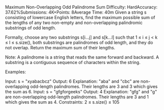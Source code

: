 Maximum Non-Overlapping Odd Palindrome Sum
Difficulty: HardAccuracy: 37.62%Submissions: 4K+Points: 8Average Time: 40m
Given a string s consisting of lowercase English letters, find the maximum possible sum of the lengths of any two non-empty and non-overlapping palindromic substrings of odd length.

Formally, choose any two substrings s[i...j] and s[k...l] such that 1 ≤ i ≤ j < k ≤ l ≤ s.size(), both substrings are palindromes of odd length, and they do not overlap. Return the maximum sum of their lengths.

Note: A palindrome is a string that reads the same forward and backward. A substring is a contiguous sequence of characters within the string.

Examples:

Input: s = "xyabacbcz"
Output: 6
Explanation: "aba" and "cbc" are non-overlapping odd-length palindromes. Their lengths are 3 and 3 which gives the sum as 6.
Input: s = "gfgforgeeks"
Output: 4
Explanation: "gfg" and "g" are non-overlapping odd-length palindromes. Their lengths are 3 and 1 which gives the sum as 4.
Constraints:
2 ≤ s.size() ≤ 105

